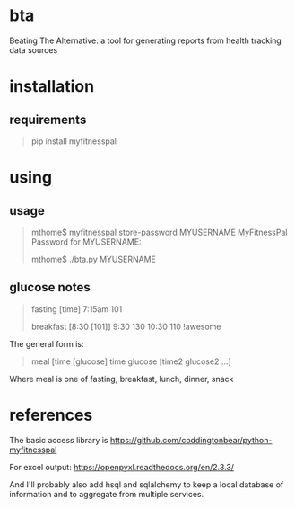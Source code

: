 # bta
Beating The Alternative: a tool for generating reports from health tracking data sources

# installation

## requirements
> pip install myfitnesspal 

# using

## usage
> mthome$ myfitnesspal store-password MYUSERNAME
> MyFitnessPal Password for MYUSERNAME: 
> 
> mthome$ ./bta.py MYUSERNAME

## glucose notes

> fasting [time]
> 7:15am 101
> 
> breakfast [8:30 [101]]
> 9:30 130 10:30 110 !awesome

The general form is:
> meal [time [glucose]
> time glucose [time2 glucose2 ...]

Where meal is one of fasting, breakfast, lunch, dinner, snack

# references
The basic access library is https://github.com/coddingtonbear/python-myfitnesspal

For excel output: https://openpyxl.readthedocs.org/en/2.3.3/

And I'll probably also add hsql and sqlalchemy to keep a local database of information and to aggregate from multiple services.

